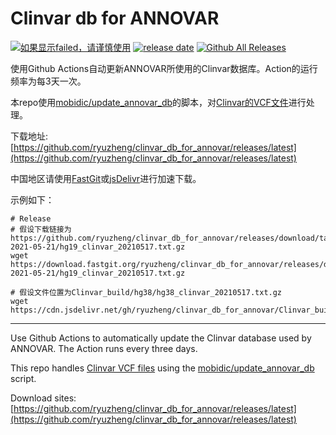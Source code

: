 # Clinvar db for ANNOVAR

[![如果显示failed，请谨慎使用](https://github.com/ryuzheng/clinvar_db_for_annovar/workflows/Update%20Clinvar%20database%20for%20ANNOVAR/badge.svg)](https://github.com/ryuzheng/clinvar_db_for_annovar/actions)
[![release date](https://img.shields.io/github/release-date/ryuzheng/clinvar_db_for_annovar)](https://github.com/ryuzheng/clinvar_db_for_annovar/releases/latest)
[![Github All Releases](https://img.shields.io/github/downloads/ryuzheng/clinvar_db_for_annovar/total.svg)](https://github.com/ryuzheng/clinvar_db_for_annovar/releases/latest)

使用Github Actions自动更新ANNOVAR所使用的Clinvar数据库。Action的运行频率为每3天一次。

本repo使用[mobidic/update_annovar_db](https://github.com/mobidic/update_annovar_db)的脚本，对[Clinvar的VCF文件](https://ftp.ncbi.nlm.nih.gov/pub/clinvar/)进行处理。

下载地址: [https://github.com/ryuzheng/clinvar_db_for_annovar/releases/latest](https://github.com/ryuzheng/clinvar_db_for_annovar/releases/latest)

中国地区请使用[FastGit](https://doc.fastgit.org/zh-cn/guide.html#release-%E5%92%8C%E6%BA%90%E7%A0%81%E5%AD%98%E6%A1%A3%E7%9A%84%E4%B8%8B%E8%BD%BD)或[jsDelivr](https://www.jsdelivr.com/features#gh)进行加速下载。

示例如下：

```
# Release
# 假设下载链接为https://github.com/ryuzheng/clinvar_db_for_annovar/releases/download/tag-2021-05-21/hg19_clinvar_20210517.txt.gz
wget https://download.fastgit.org/ryuzheng/clinvar_db_for_annovar/releases/download/tag-2021-05-21/hg19_clinvar_20210517.txt.gz

# 假设文件位置为Clinvar_build/hg38/hg38_clinvar_20210517.txt.gz
wget https://cdn.jsdelivr.net/gh/ryuzheng/clinvar_db_for_annovar/Clinvar_build/hg38/hg38_clinvar_20210517.txt.gz
```

-----

Use Github Actions to automatically update the Clinvar database used by ANNOVAR. The Action runs every three days.

This repo handles [Clinvar VCF files](https://ftp.ncbi.nlm.nih.gov/pub/Clinvar/) using the [mobidic/update_annovar_db](https://github.com/mobidic/update_annovar_db) script.

Download sites: [https://github.com/ryuzheng/clinvar_db_for_annovar/releases/latest](https://github.com/ryuzheng/clinvar_db_for_annovar/releases/latest)